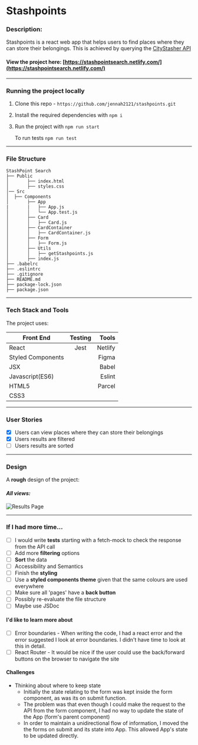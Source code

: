 # Stashpoints

### Description: 
Stashpoints is a react web app that helps users to find places where they can store their belongings. This is achieved by querying the [CityStasher API](https://shapelabs-uk.github.io/citystasher-api-docs/#introduction)

#### **View the project here:** [https://stashpointsearch.netlify.com/](https://stashpointsearch.netlify.com/)

---
### Running the project locally 

1.  Clone this repo - `https://github.com/jennah2121/stashpoints.git`
2.  Install the required dependencies with `npm i`
3.  Run the project with `npm run start`

    To run tests `npm run test`
---
### File Structure 
```
StashPoint Search
├── Public
│       ├── index.html
│       ├── styles.css
│── Src
│  ├── Components
│       ├── App
|       |   ├── App.js
│       │   └── App.test.js
│       ├── Card
│       │   ├── Card.js
│       ├── CardContainer
│       │   ├── CardContainer.js
│       ├── Form
│       │   ├── Form.js
│       ├── Utils
│       │   ├── getStashpoints.js
│       ├── index.js
├── .babelrc
├── .eslintrc
├── .gitignore
├── README.md
├── package-lock.json
├── package.json

```


---
### Tech Stack and Tools
The project uses: 

| Front End         | Testing       | Tools   |
| -------------     |:-------------:| -----:  |
| React             | Jest          | Netlify |
| Styled Components |               | Figma   |
| JSX               |               | Babel   |
| Javascript(ES6)   |               | Eslint  |
| HTML5             |               | Parcel  |
| CSS3              |               |         |
___

### User Stories

- [x] Users can view places where they can store their belongings
- [x] Users results are filtered
- [ ] Users results are sorted

___
### Design 
A **rough** design of the project: 

#### *All views:*
![Results Page](https://user-images.githubusercontent.com/25872585/42390381-96032fc4-8143-11e8-8784-fe0a44bc9ba9.png)

___

### If I had more time...
- [ ] I would write **tests** starting with a fetch-mock to check the response from the API call 
- [ ] Add more **filtering** options  
- [ ] **Sort** the data
- [ ] Accessibility and Semantics
- [ ] Finish the **styling**
- [ ] Use a **styled components theme** given that the same colours are used everywhere 
- [ ] Make sure all 'pages' have a **back button** 
- [ ] Possibly re-evaluate the file structure
- [ ] Maybe use JSDoc

#### I'd like to learn more about 
- [ ] Error boundaries - When writing the code, I had a react error and the error suggested I look at error boundaries. I didn't have time to look at this in detail. 
- [ ] React Router - It would be nice if the user could use the back/forward buttons on the browser to navigate the site

#### Challenges 
- Thinking about where to keep state
    - Initially the state relating to the form was kept inside the form component, as was its on submit function. 
    - The problem was that even though I could make the request to the API from the form component, I had no way to update the state of the App (form's parent component)
    - In order to maintain a unidirectional flow of information, I moved the the forms on submit and its state into App. This allowed App's state to be updated directly. 
